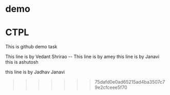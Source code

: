 # demo

# CTPL
This is github demo task 

This line is by Vedant Shrirao --
This line is by amey 
this line is by Janavi
this is ashutosh

this line is by Jadhav Janavi

>>>>>>> 75dafd0e0ad65215ad4ba3507c79e2cfceee5f70
